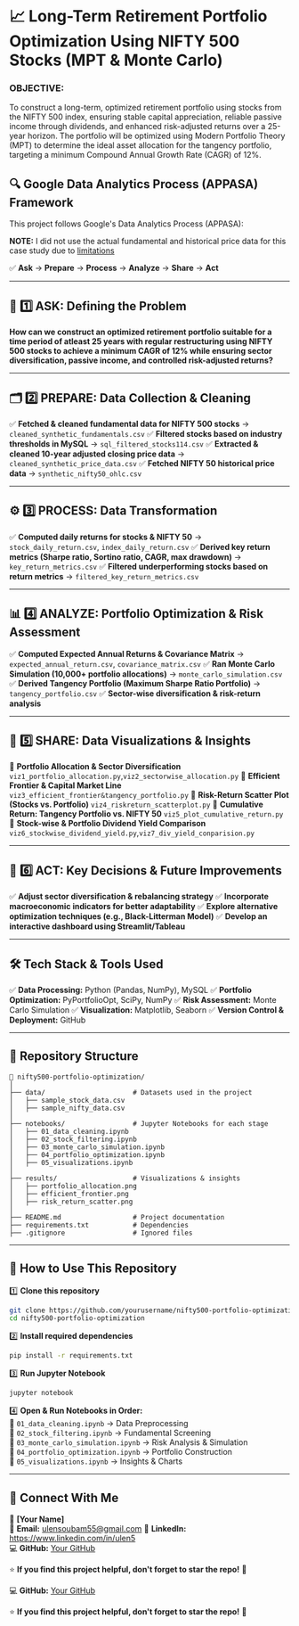 # 📈 Long-Term Retirement Portfolio Optimization Using NIFTY 500 Stocks (MPT & Monte Carlo)
### OBJECTIVE:
To construct a long-term, optimized retirement portfolio using stocks from the NIFTY 500 index, ensuring stable capital appreciation, reliable passive income through dividends, and enhanced risk-adjusted returns over a 25-year horizon. The portfolio will be optimized using Modern Portfolio Theory (MPT) to determine the ideal asset allocation for the tangency portfolio, targeting a minimum Compound Annual Growth Rate (CAGR) of 12%.
## 🔍 Google Data Analytics Process (APPASA) Framework
This project follows Google's Data Analytics Process (APPASA):

**NOTE:** I did not use the actual fundamental and historical price data for this case study due to [limitations](docs/limitations.md)

✅ **Ask** → **Prepare** → **Process** → **Analyze** → **Share** → **Act**

---

## 🎯 1️⃣ ASK: Defining the Problem
**How can we construct an optimized retirement portfolio suitable for a time period of atleast 25 years with regular restructuring using NIFTY 500 stocks to achieve a minimum CAGR of 12% while ensuring sector diversification, passive income, and controlled risk-adjusted returns?**

---

## 🗂️ 2️⃣ PREPARE: Data Collection & Cleaning
✅ **Fetched & cleaned fundamental data for NIFTY 500 stocks** → `cleaned_synthetic_fundamentals.csv`
✅ **Filtered stocks based on industry thresholds in MySQL** → `sql_filtered_stocks114.csv`
✅ **Extracted & cleaned 10-year adjusted closing price data** → `cleaned_synthetic_price_data.csv`
✅ **Fetched NIFTY 50 historical price data** → `synthetic_nifty50_ohlc.csv`

---

## ⚙️ 3️⃣ PROCESS: Data Transformation
✅ **Computed daily returns for stocks & NIFTY 50** → `stock_daily_return.csv`, `index_daily_return.csv`
✅ **Derived key return metrics (Sharpe ratio, Sortino ratio, CAGR, max drawdown)** → `key_return_metrics.csv`
✅ **Filtered underperforming stocks based on return metrics** → `filtered_key_return_metrics.csv`

---

## 📊 4️⃣ ANALYZE: Portfolio Optimization & Risk Assessment
✅ **Computed Expected Annual Returns & Covariance Matrix** → `expected_annual_return.csv`, `covariance_matrix.csv`
✅ **Ran Monte Carlo Simulation (10,000+ portfolio allocations)** → `monte_carlo_simulation.csv`
✅ **Derived Tangency Portfolio (Maximum Sharpe Ratio Portfolio)** → `tangency_portfolio.csv`
✅ **Sector-wise diversification & risk-return analysis**

---

## 📢 5️⃣ SHARE: Data Visualizations & Insights
🔹 **Portfolio Allocation & Sector Diversification** `viz1_portfolio_allocation.py`,`viz2_sectorwise_allocation.py`
🔹 **Efficient Frontier & Capital Market Line** `viz3_efficient_frontier&tangency_portfolio.py`
🔹 **Risk-Return Scatter Plot (Stocks vs. Portfolio)** `viz4_riskreturn_scatterplot.py`
🔹 **Cumulative Return: Tangency Portfolio vs. NIFTY 50** `viz5_plot_cumulative_return.py`
🔹 **Stock-wise & Portfolio Dividend Yield Comparison** `viz6_stockwise_dividend_yield.py`,`viz7_div_yield_conparision.py`

---

## 🚀 6️⃣ ACT: Key Decisions & Future Improvements
✅ **Adjust sector diversification & rebalancing strategy**
✅ **Incorporate macroeconomic indicators for better adaptability**
✅ **Explore alternative optimization techniques (e.g., Black-Litterman Model)**
✅ **Develop an interactive dashboard using Streamlit/Tableau**

---

## 🛠️ Tech Stack & Tools Used
✅ **Data Processing:** Python (Pandas, NumPy), MySQL
✅ **Portfolio Optimization:** PyPortfolioOpt, SciPy, NumPy
✅ **Risk Assessment:** Monte Carlo Simulation
✅ **Visualization:** Matplotlib, Seaborn
✅ **Version Control & Deployment:** GitHub

---

## 📂 Repository Structure
```
📂 nifty500-portfolio-optimization/
│
├── data/                      # Datasets used in the project
│   ├── sample_stock_data.csv
│   ├── sample_nifty_data.csv
│
├── notebooks/                 # Jupyter Notebooks for each stage
│   ├── 01_data_cleaning.ipynb
│   ├── 02_stock_filtering.ipynb
│   ├── 03_monte_carlo_simulation.ipynb
│   ├── 04_portfolio_optimization.ipynb
│   ├── 05_visualizations.ipynb
│
├── results/                   # Visualizations & insights
│   ├── portfolio_allocation.png
│   ├── efficient_frontier.png
│   ├── risk_return_scatter.png
│
├── README.md                  # Project documentation
├── requirements.txt           # Dependencies
├── .gitignore                 # Ignored files
```

---

## 🚀 How to Use This Repository

1️⃣ **Clone this repository**  
```bash
git clone https://github.com/yourusername/nifty500-portfolio-optimization.git
cd nifty500-portfolio-optimization
```

2️⃣ **Install required dependencies**  
```bash
pip install -r requirements.txt
```

3️⃣ **Run Jupyter Notebook**  
```bash
jupyter notebook
```

4️⃣ **Open & Run Notebooks in Order:**  
📌 `01_data_cleaning.ipynb` → Data Preprocessing  
📌 `02_stock_filtering.ipynb` → Fundamental Screening  
📌 `03_monte_carlo_simulation.ipynb` → Risk Analysis & Simulation  
📌 `04_portfolio_optimization.ipynb` → Portfolio Construction  
📌 `05_visualizations.ipynb` → Insights & Charts  

---

## 🤝 Connect With Me
👤 **[Your Name]**  
📧 **Email:** ulensoubam55@gmail.com
💼 **LinkedIn:** https://www.linkedin.com/in/ulen5  
💻 **GitHub:** [Your GitHub](https://github.com/yourusername)  

⭐ **If you find this project helpful, don't forget to star the repo!** 🚀

💻 **GitHub:** [Your GitHub](https://github.com/yourusername)  

⭐ **If you find this project helpful, don't forget to star the repo!** 🚀
